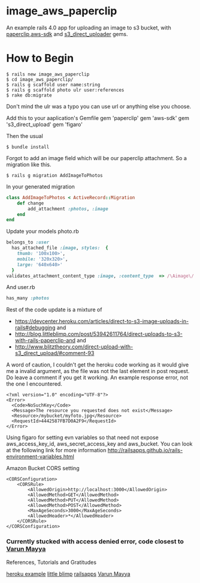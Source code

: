 # image_aws_paperclip
An example rails 4.0 app for uploading an image to s3 bucket, with [paperclip](https://github.com/thoughtbot/paperclip),[aws-sdk](https://github.com/aws/aws-sdk-ruby) and [s3_direct_uploader](https://github.com/waynehoover/s3_direct_upload) gems.

# How to Begin 
	$ rails new image_aws_paperclip
	$ cd image_aws_paperclip/
	$ rails g scaffold user name:string
	$ rails g scaffold photo ulr user:references
	$ rake db:migrate
Don't mind the ulr was a typo you can use url or anything else you choose. 

Add this to your aaplication's Gemfile 
	gem 'paperclip'
	gem 'aws-sdk'
	gem 's3_direct_upload'
	gem 'figaro'

Then the usual 

	$ bundle install 

Forgot to add an image field which will be our paperclip attachment. So a migration like this. 

	$ rails g migration AddImageToPhotos

In your generated migration 
``` ruby
class AddImageToPhotos < ActiveRecord::Migration
	def change
		add_attachment :photos, :image
	end
end
```

Update your models photo.rb 
``` ruby
belongs_to :user
  has_attached_file :image, styles:  { 
  	thumb: '100x100>',
  	mobile: '320x320>',
  	large: '640x640>'
  }
validates_attachment_content_type :image, :content_type  => /\Aimage\/.*\Z/
```

And user.rb 
``` ruby
has_many :photos
```

Rest of the code update is a mixture of 
* https://devcenter.heroku.com/articles/direct-to-s3-image-uploads-in-rails#debugging
and 
* http://blog.littleblimp.com/post/53942611764/direct-uploads-to-s3-with-rails-paperclip-and
and 
* http://www.blitztheory.com/direct-upload-with-s3_direct_upload/#comment-93

A word of caution, I couldn't get the heroku code working as it would give me a invalid argument, as the file was not the last element in post request. Do leave a comment if you get it working. An example response error, not the one I encountered. 

	<?xml version="1.0" encoding="UTF-8"?>
	<Error>
	  <Code>NoSuchKey</Code>
	  <Message>The resource you requested does not exist</Message>
	  <Resource>/mybucket/myfoto.jpg</Resource> 
	  <RequestId>4442587FB7D0A2F9</RequestId>
	</Error>

Using figaro for setting evn variables so that need not expose aws_access_key_id, aws_secret_access_key and aws_bucket. You can look at the following link for more information http://railsapps.github.io/rails-environment-variables.html

Amazon Bucket CORS setting 

	<CORSConfiguration>
	    <CORSRule>
	        <AllowedOrigin>http://localhost:3000</AllowedOrigin>
	        <AllowedMethod>GET</AllowedMethod>
	        <AllowedMethod>PUT</AllowedMethod>
	        <AllowedMethod>POST</AllowedMethod>
	        <MaxAgeSeconds>3000</MaxAgeSeconds>
	        <AllowedHeader>*</AllowedHeader>
	    </CORSRule>
	</CORSConfiguration>

### **Currently stucked with access denied error, code closest to [Varun Mayya](http://www.blitztheory.com/direct-upload-with-s3_direct_upload/#comment-93)**

References, Tutorials and Gratitudes 

[heroku example](https://devcenter.heroku.com/articles/direct-to-s3-image-uploads-in-rails#debugging)
[little blimp](http://blog.littleblimp.com/post/53942611764/direct-uploads-to-s3-with-rails-paperclip-and)
[railsapps](http://railsapps.github.io/rails-environment-variables.html)
[Varun Mayya](http://www.blitztheory.com/direct-upload-with-s3_direct_upload/#comment-93)


